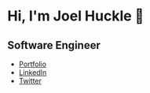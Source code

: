 # Hi, I'm Joel Huckle 👋
## Software Engineer

* [Portfolio]('#')
* [LinkedIn]('https://www.linkedin.com/in/joel-huckle-4a718328a/')
* [Twitter]('https://twitter.com/JoelHuckle__')
  
